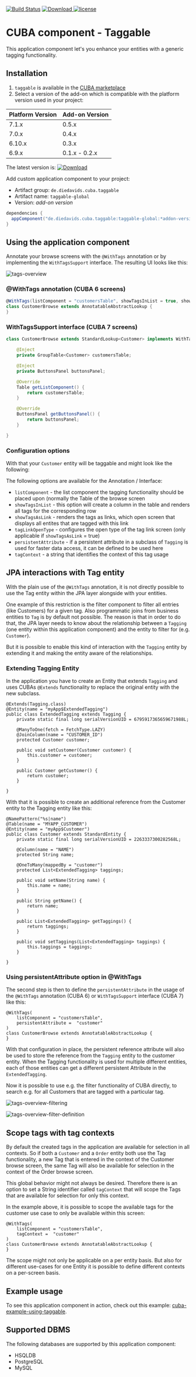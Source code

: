 [![Build Status](https://travis-ci.com/mariodavid/cuba-component-taggable.svg?branch=master)](https://travis-ci.com/mariodavid/cuba-component-taggable)
[ ![Download](https://api.bintray.com/packages/mariodavid/cuba-components/cuba-component-taggable/images/download.svg) ](https://bintray.com/mariodavid/cuba-components/cuba-component-taggable/_latestVersion)
[![license](https://img.shields.io/badge/license-Apache%20License%202.0-blue.svg?style=flat)](http://www.apache.org/licenses/LICENSE-2.0)

CUBA component - Taggable
======================

This application component let's you enhance your entities with a generic tagging functionality. 

## Installation

1. `taggable` is available in the [CUBA marketplace](https://www.cuba-platform.com/marketplace/taggable)
2. Select a version of the add-on which is compatible with the platform version used in your project:

| Platform Version | Add-on Version |
| ---------------- | -------------- |
| 7.1.x            | 0.5.x          |
| 7.0.x            | 0.4.x          |
| 6.10.x           | 0.3.x          |
| 6.9.x            | 0.1.x - 0.2.x  |


The latest version is: [ ![Download](https://api.bintray.com/packages/mariodavid/cuba-components/cuba-component-taggable/images/download.svg) ](https://bintray.com/mariodavid/cuba-components/cuba-component-taggable/_latestVersion)

Add custom application component to your project:

* Artifact group: `de.diedavids.cuba.taggable`
* Artifact name: `taggable-global`
* Version: *add-on version*

```groovy
dependencies {
  appComponent("de.diedavids.cuba.taggable:taggable-global:*addon-version*")
}
```


## Using the application component


Annotate your browse screens with the `@WithTags` annotation or by implementing the `WithTagsSupport` interface.
The resulting UI looks like this:

![tags-overview](https://github.com/mariodavid/cuba-component-taggable/blob/master/img/tags-overview.png)


### @WithTags annotation (CUBA 6 screens)

```groovy
@WithTags(listComponent = "customersTable", showTagsInList = true, showTagsAsLink = true, tagLinkOpenType = "NEW_TAB")
class CustomerBrowse extends AnnotatableAbstractLookup {
}
```


### WithTagsSupport interface (CUBA 7 screens)

```java
class CustomerBrowse extends StandardLookup<Customer> implements WithTagsSupport {

    @Inject
    private GroupTable<Customer> customersTable;

    @Inject
    private ButtonsPanel buttonsPanel;

    @Override
    Table getListComponent() {
        return customersTable;
    }

    @Override
    ButtonsPanel getButtonsPanel() {
        return buttonsPanel;
    }

}
```

### Configuration options

With that your `Customer` entity will be taggable and might look like the following:

The following options are available for the Annotation / Interface:

* `listComponent` - the list component the tagging functionality should be placed upon (normally the Table of the browse screen
* `showTagsInList` - this option will create a column in the table and renders all tags for the corresponding row
* `showTagsAsLink` - renders the tags as links, which open screen that displays all entites that are tagged with this link
* `tagLinkOpenType` - configures the open type of the tag link screen (only applicable if `showTagsAsLink` = true)
* `persistentAttribute` - if a persistent attribute in a subclass of `Tagging` is used for faster data access, it can be defined to be used here
* `tagContext` - a string that identifies the context of this tag usage


## JPA interactions with Tag entity

With the plain use of the `@WithTags` annotation, it is not directly possible to use the Tag entity within the JPA layer alongside with your entities.

One example of this restriction is the filter component to filter all entries (like Customers) for a given tag. Also programmatic joins from business entities
to `Tag` is by default not possible. The reason is that in order to do that, the JPA layer needs to know about the relationship between a `Tagging` (one entity within this application component)
 and the entity to filter for (e.g. `Customer`).


But it is possible to enable this kind of interaction with the `Tagging` entity by extending it and making the entity aware of the relationships.

### Extending Tagging Entity

In the application you have to create an Entity that extends `Tagging` and uses CUBAs `@Extends` functionality to replace the original entity with the new subclass.

```
@Extends(Tagging.class)
@Entity(name = "myApp$ExtendedTagging")
public class ExtendedTagging extends Tagging {
    private static final long serialVersionUID = 6795917365659671988L;

    @ManyToOne(fetch = FetchType.LAZY)
    @JoinColumn(name = "CUSTOMER_ID")
    protected Customer customer;

    public void setCustomer(Customer customer) {
        this.customer = customer;
    }

    public Customer getCustomer() {
        return customer;
    }

}
```

With that it is possible to create an additional reference from the Customer entity to the Tagging entity like this:

```
@NamePattern("%s|name")
@Table(name = "MYAPP_CUSTOMER")
@Entity(name = "myApp$Customer")
public class Customer extends StandardEntity {
    private static final long serialVersionUID = 2263337300282568L;

    @Column(name = "NAME")
    protected String name;

    @OneToMany(mappedBy = "customer")
    protected List<ExtendedTagging> taggings;

    public void setName(String name) {
        this.name = name;
    }

    public String getName() {
        return name;
    }

    public List<ExtendedTagging> getTaggings() {
        return taggings;
    }

    public void setTaggings(List<ExtendedTagging> taggings) {
        this.taggings = taggings;
    }

}
```

### Using persistentAttribute option in @WithTags

The second step is then to define the `persistentAttribute` in the usage of the `@WithTags` annotation (CUBA 6) or `WithTagsSupport` interface (CUBA 7) like this:

```
@WithTags(
    listComponent = "customersTable",
    persistentAttribute =  "customer"
)
class CustomerBrowse extends AnnotatableAbstractLookup {
}
```

With that configuration in place, the persistent reference attribute will also be used to store the reference from the `Tagging` entity
to the customer entity. When the Tagging functionality is used for multiple different entities, each of those entities can get a different persistent
Attribute in the `ExtendedTagging`.

Now it is possible to use e.g. the filter functionality of CUBA directly, to search e.g. for all Customers that are tagged
with a particular tag.

![tags-overview-filtering](https://github.com/mariodavid/cuba-component-taggable/blob/master/img/tags-overview-filtering.png)


![tags-overview-filter-definition](https://github.com/mariodavid/cuba-component-taggable/blob/master/img/tags-overview-filter-definition.png)

## Scope tags with tag contexts

By default the created tags in the application are available for selection in all contexts. So if both a `Customer` and a `Order` entity
both use the Tag functionality, a new Tag that is entered in the context of the Customer browse screen, the same Tag will also be available
for selection in the context of the Order browse screen.

This global behavior might not always be desired. Therefore there is an option to set a String identifier called `tagContext` that will scope
the Tags that are available for selection for only this context.

In the example above, it is possible to scope the available tags for the customer use case to only be available within this screen:

```
@WithTags(
    listComponent = "customersTable",
    tagContext =  "customer"
)
class CustomerBrowse extends AnnotatableAbstractLookup {
}
```

The scope might not only be applicable on a per entity basis. But also for different use-cases for one Entity it is possible
to define different contexts on a per-screen basis.

## Example usage
To see this application component in action, check out this example: [cuba-example-using-taggable](https://github.com/mariodavid/cuba-example-using-taggable).



## Supported DBMS

The following databases are supported by this application component:

* HSQLDB
* PostgreSQL
* MySQL

